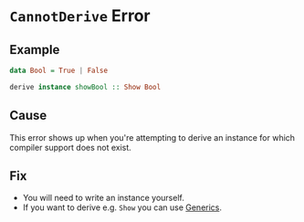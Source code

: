 # `CannotDerive` Error

## Example

```purescript
data Bool = True | False

derive instance showBool :: Show Bool
```

## Cause

This error shows up when you're attempting to derive an instance for which compiler
support does not exist.

## Fix

- You will need to write an instance yourself.
- If you want to derive e.g. `Show` you can use [Generics](https://github.com/purescript/documentation/blob/master/guides/Generic.md#show-eq-ord).
